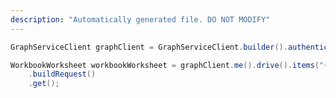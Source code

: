 ```yaml
---
description: "Automatically generated file. DO NOT MODIFY"
---
```

<!-- markdownlint-disable MD041 -->

```java
GraphServiceClient graphClient = GraphServiceClient.builder().authenticationProvider( authProvider ).buildClient();

WorkbookWorksheet workbookWorksheet = graphClient.me().drive().items("{id}").workbook().worksheets("{id|name}")
    .buildRequest()
    .get();
```
